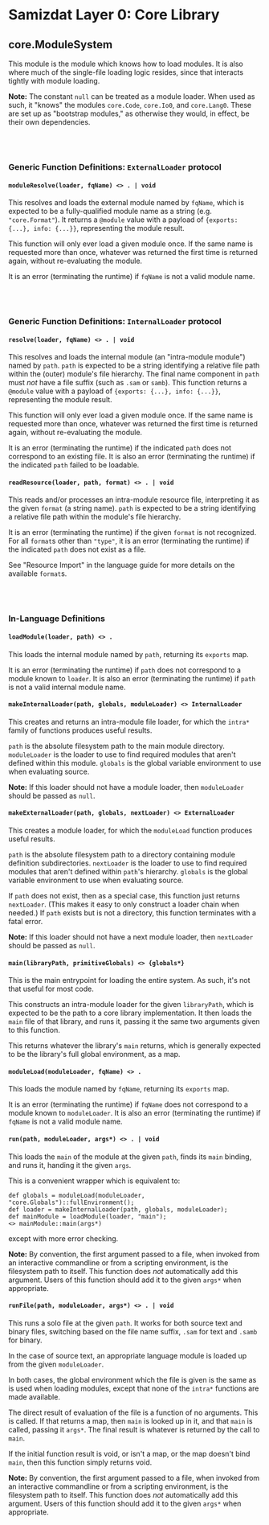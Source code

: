 Samizdat Layer 0: Core Library
==============================

core.ModuleSystem
-----------------

This module is the module which knows how to load modules. It is also
where much of the single-file loading logic resides, since that interacts
tightly with module loading.

**Note:** The constant `null` can be treated as a module loader. When used
as such, it "knows" the modules `core.Code`, `core.Io0`, and `core.Lang0`.
These are set up as "bootstrap modules," as otherwise they would, in effect,
be their own dependencies.


<br><br>
### Generic Function Definitions: `ExternalLoader` protocol

#### `moduleResolve(loader, fqName) <> . | void`

This resolves and loads the external module named by `fqName`, which is
expected to be a fully-qualified module name as a string
(e.g. `"core.Format"`). It returns a `@module` value with a payload of
`{exports: {...}, info: {...}}`, representing the module result.

This function will only ever load a given module once. If the same name
is requested more than once, whatever was returned the first time
is returned again, without re-evaluating the module.

It is an error (terminating the runtime) if `fqName` is not a valid module
name.


<br><br>
### Generic Function Definitions: `InternalLoader` protocol

#### `resolve(loader, fqName) <> . | void`

This resolves and loads the internal module (an "intra-module module")
named by `path`. `path` is expected to be a string identifying a relative
file path within the (outer) module's file hierarchy. The final name
component in `path` must *not* have a file suffix (such as `.sam` or `samb`).
This function returns a `@module` value with a payload of
`{exports: {...}, info: {...}}`, representing the module result.

This function will only ever load a given module once. If the same name
is requested more than once, whatever was returned the first time
is returned again, without re-evaluating the module.

It is an error (terminating the runtime) if the indicated `path` does not
correspond to an existing file. It is also an error (terminating the runtime)
if the indicated `path` failed to be loadable.

#### `readResource(loader, path, format) <> . | void`

This reads and/or processes an intra-module resource file, interpreting it as
the given `format` (a string name). `path` is expected to be a string
identifying a relative file path within the module's file hierarchy.

It is an error (terminating the runtime) if the given `format` is not
recognized. For all `format`s other than `"type"`, it is an error
(terminating the runtime) if the indicated `path` does not exist as a file.

See "Resource Import" in the language guide for more details on the
available `format`s.


<br><br>
### In-Language Definitions

#### `loadModule(loader, path) <> .`

This loads the internal module named by `path`, returning its `exports` map.

It is an error (terminating the runtime) if `path` does not correspond to
a module known to `loader`. It is also an error (terminating the runtime)
if `path` is not a valid internal module name.

#### `makeInternalLoader(path, globals, moduleLoader) <> InternalLoader`

This creates and returns an intra-module file loader, for which the `intra*`
family of functions produces useful results.

`path` is the absolute filesystem path to the main module directory.
`moduleLoader` is the loader to use to find required modules that aren't
defined within this module. `globals` is the global variable environment
to use when evaluating source.

**Note:** If this loader should not have a module loader, then
`moduleLoader` should be passed as `null`.

#### `makeExternalLoader(path, globals, nextLoader) <> ExternalLoader`

This creates a module loader, for which the `moduleLoad` function produces
useful results.

`path` is the absolute filesystem path to a directory containing module
definition subdirectories. `nextLoader` is the loader to use to find
required modules that aren't defined within `path`'s hierarchy. `globals`
is the global variable environment to use when evaluating source.

If `path` does not exist, then as a special case, this function just returns
`nextLoader`. (This makes it easy to only construct a loader chain
when needed.) If `path` exists but is not a directory, this function
terminates with a fatal error.

**Note:** If this loader should not have a next module loader, then
`nextLoader` should be passed as `null`.

#### `main(libraryPath, primitiveGlobals) <> {globals*}`

This is the main entrypoint for loading the entire system. As such, it's
not that useful for most code.

This constructs an intra-module loader for the given `libraryPath`, which is
expected to be the path to a core library implementation. It then loads
the `main` file of that library, and runs it, passing it the same two
arguments given to this function.

This returns whatever the library's `main` returns, which is generally
expected to be the library's full global environment, as a map.

#### `moduleLoad(moduleLoader, fqName) <> .`

This loads the module named by `fqName`, returning its `exports` map.

It is an error (terminating the runtime) if `fqName` does not correspond to
a module known to `moduleLoader`. It is also an error (terminating the runtime)
if `fqName` is not a valid module name.


#### `run(path, moduleLoader, args*) <> . | void`

This loads the `main` of the module at the given `path`, finds its
`main` binding, and runs it, handing it the given `args`.

This is a convenient wrapper which is equivalent to:

```
def globals = moduleLoad(moduleLoader, "core.Globals")::fullEnvironment();
def loader = makeInternalLoader(path, globals, moduleLoader);
def mainModule = loadModule(loader, "main");
<> mainModule::main(args*)
```

except with more error checking.

**Note:** By convention, the first argument passed to a file, when invoked
from an interactive commandline or from a scripting environment, is the
filesystem path to itself. This function does *not* automatically add this
argument. Users of this function should add it to the given `args*` when
appropriate.

#### `runFile(path, moduleLoader, args*) <> . | void`

This runs a solo file at the given `path`. It works for both source text
and binary files, switching based on the file name suffix, `.sam` for text
and `.samb` for binary.

In the case of source text, an appropriate language module is loaded up
from the given `moduleLoader`.

In both cases, the global environment which the file is given is the
same as is used when loading modules, except that none of the `intra*`
functions are made available.

The direct result of evaluation of the file is a function of no arguments.
This is called. If that returns a map, then `main` is looked up in it,
and that `main` is called, passing it `args*`. The final result is whatever
is returned by the call to `main`.

If the initial function result is void, or isn't a map, or the map doesn't
bind `main`, then this function simply returns void.

**Note:** By convention, the first argument passed to a file, when invoked
from an interactive commandline or from a scripting environment, is the
filesystem path to itself. This function does *not* automatically add this
argument. Users of this function should add it to the given `args*` when
appropriate.
